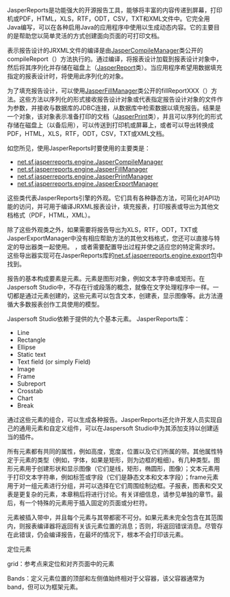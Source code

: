 JasperReports是功能强大的开源报告工具，能够将丰富的内容传递到屏幕，打印机或PDF，HTML，XLS，RTF，ODT，CSV，TXT和XML文件中。它完全用Java编写，可以在各种启用Java的应用程序中使用以生成动态内容。它的主要目的是帮助您以简单灵活的方式创建面向页面的可打印文档。

表示报告设计的JRXML文件的编译是由[JasperCompileManager](http://jasperreports.sourceforge.net/api/net/sf/jasperreports/engine/JasperCompileManager.html)类公开的compileReport（）方法执行的。通过编译，将报表设计加载到报表设计对象中，然后将其序列化并存储在磁盘上（[JasperReport](http://jasperreports.sourceforge.net/api/net/sf/jasperreports/engine/JasperReport.html)类）。当应用程序希望用数据填充指定的报表设计时，将使用此序列化的对象。

为了填充报告设计，可以使用[JasperFillManager](http://jasperreports.sourceforge.net/api/net/sf/jasperreports/engine/JasperFillManager.html)类公开的fillReportXXX（）方法。这些方法以序列化的形式接收报告设计对象或代表指定报告设计对象的文件作为参数，并接收与数据库的JDBC连接，从数据库中检索数据以填充报告。结果是一个对象，该对象表示准备打印的文档（[JasperPrint](http://jasperreports.sourceforge.net/api/net/sf/jasperreports/engine/JasperPrint.html)类），并且可以序列化的形式存储在磁盘上（以备后用），可以传送到打印机或屏幕上，或者可以导出转换成PDF，HTML，XLS，RTF，ODT，CSV，TXT或XML文档。

如您所见，使用JasperReports时要使用的主要类是：

- [net.sf.jasperreports.engine.JasperCompileManager](http://jasperreports.sourceforge.net/api/net/sf/jasperreports/engine/JasperCompileManager.html)
- [net.sf.jasperreports.engine.JasperFillManager](http://jasperreports.sourceforge.net/api/net/sf/jasperreports/engine/JasperFillManager.html)
- [net.sf.jasperreports.engine.JasperPrintManager](http://jasperreports.sourceforge.net/api/net/sf/jasperreports/engine/JasperPrintManager.html)
- [net.sf.jasperreports.engine.JasperExportManager](http://jasperreports.sourceforge.net/api/net/sf/jasperreports/engine/JasperExportManager.html)

这些类代表JasperReports引擎的外观。它们具有各种静态方法，可简化对API功能的访问，并可用于编译JRXML报表设计，填充报表，打印报表或导出为其他文档格式（PDF，HTML，XML）。

除了这些外观类之外，如果需要将报告导出为XLS，RTF，ODT，TXT或JasperExportManager中没有相应帮助方法的其他文档格式，您还可以直接与特定的导出器类一起使用。 ，或者需要配置导出过程并使之适应您的特定需求时。这些导出器实现可在JasperReports库的[net.sf.jasperreports.engine.export](http://jasperreports.sourceforge.net/api/net/sf/jasperreports/engine/export/package-summary.html)包中找到。



报告的基本构成要素是元素。元素是图形对象，例如文本字符串或矩形。在Jaspersoft Studio中，不存在行或段落的概念，就像在文字处理程序中一样。一切都是通过元素创建的，这些元素可以包含文本，创建表，显示图像等。此方法遵循大多数报表创作工具使用的模型。

Jaspersoft Studio依赖于提供的九个基本元素。 JasperReports库：

* Line
* Rectangle
* Ellipse
* Static text
*  Text field (or simply Field)
* Image
* Frame
* Subreport
* Crosstab
* Chart
* Break

通过这些元素的组合，可以生成各种报告。JasperReports还允许开发人员实现自己的通用元素和自定义组件，可以在Jaspersoft Studio中为其添加支持以创建适当的插件。

所有元素都有共同的属性，例如高度，宽度，位置以及它们所属的带。其他属性特定于元素的类型（例如，字体，如果是矩形，则为边框的粗细）。有几种类型。图形元素用于创建形状和显示图像（它们是线，矩形，椭圆形，图像）；文本元素用于打印文本字符串，例如标签或字段（它们是静态文本和文本字段）；frame元素用于对一组元素进行分组，并可以选择在它们周围绘制边框。子报表，图表和交叉表是更复杂的元素，本章稍后将进行讨论。有关详细信息，请参见单独的章节。最后，有一个特殊的元素用于插入固定的页面或分栏符。

元素被插入带中，并且每个元素与其带都密不可分。如果元素未完全包含在其范围内，则报表编译器将返回有关该元素位置的消息；否则，将返回错误消息。尽管存在此错误，仍会编译报告，在最坏的情况下，根本不会打印该元素。



定位元素

grid：参考点来定位和对齐页面中的元素

Bands：定义元素位置的顶部和左侧值始终相对于父容器，该父容器通常为band，但可以为框架元素。